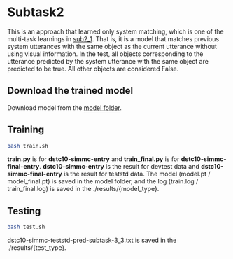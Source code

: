# Subtask2
This is an approach that learned only system matching, which is one of the multi-task learnings in [sub2_1](https://github.com/rungjoo/simmc2.0/tree/master/sub2_1). That is, it is a model that matches previous system utterances with the same object as the current utterance without using visual information. In the test, all objects corresponding to the utterance predicted by the system utterance with the same object are predicted to be true. All other objects are considered False.

## Download the trained model 
Download model from the [model folder](https://github.com/rungjoo/simmc2.0/tree/master/sub2_2/model).

## Training
```bash
bash train.sh
```
**train.py** is for **dstc10-simmc-entry** and **train_final.py** is for **dstc10-simmc-final-entry**. **dstc10-simmc-entry** is the result for devtest data and **dstc10-simmc-final-entry** is the result for teststd data. The model (model.pt / model_final.pt) is saved in the model folder, and the log (train.log / train_final.log) is saved in the ./results/{model_type}.

## Testing
```bash
bash test.sh
```
dstc10-simmc-teststd-pred-subtask-3_3.txt is saved in the ./results/{test_type}.